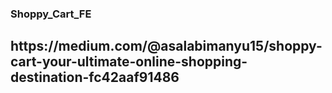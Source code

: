 <h3>Shoppy_Cart_FE</h3>
<h2>https://medium.com/@asalabimanyu15/shoppy-cart-your-ultimate-online-shopping-destination-fc42aaf91486</h2>
